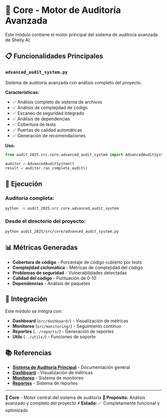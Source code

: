 # 🧠 Core - Motor de Auditoría Avanzada

Este módulo contiene el motor principal del sistema de auditoría avanzada de Sheily AI.

## 📋 Funcionalidades Principales

### `advanced_audit_system.py`
Sistema de auditoría avanzada con análisis completo del proyecto.

**Características:**
- ✅ Análisis completo de sistema de archivos
- ✅ Análisis de complejidad de código
- ✅ Escaneo de seguridad integrado
- ✅ Análisis de dependencias
- ✅ Cobertura de tests
- ✅ Puertas de calidad automáticas
- ✅ Generación de recomendaciones

**Uso:**
```python
from audit_2025.src.core.advanced_audit_system import AdvancedAuditSystem

auditor = AdvancedAuditSystem()
result = auditor.run_complete_audit()
```

## 🚀 Ejecución

### Auditoría completa:
```bash
python -m audit_2025.src.core.advanced_audit_system
```

### Desde el directorio del proyecto:
```bash
python audit_2025/src/core/advanced_audit_system.py
```

## 📊 Métricas Generadas

- **Cobertura de código** - Porcentaje de código cubierto por tests
- **Complejidad ciclomática** - Métricas de complejidad del código
- **Problemas de seguridad** - Vulnerabilidades detectadas
- **Calidad del código** - Puntuación de 0-10
- **Dependencias** - Análisis de paquetes

## 🔗 Integración

Este módulo se integra con:
- **Dashboard** (`src/dashboard/`) - Visualización de métricas
- **Monitoreo** (`src/monitoring/`) - Seguimiento continuo
- **Reportes** (`../reports/`) - Generación de reportes
- **Utils** (`../utils/`) - Funciones de soporte

## 📚 Referencias

- **[Sistema de Auditoría Principal](../../../README.md)** - Documentación general
- **[Dashboard](../../../src/dashboard/)** - Visualización de métricas
- **[Monitoreo](../../../src/monitoring/)** - Sistema de monitoreo
- **[Reportes](../../../reports/)** - Sistema de reportes

---

**🧠 Core** - Motor central del sistema de auditoría
**🎯 Propósito:** Análisis avanzado y completo del proyecto
**⚡ Estado:** ✅ Completamente funcional y optimizado
